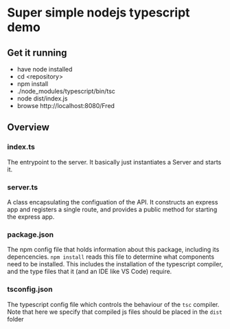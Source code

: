 # Super simple nodejs typescript demo

## Get it running
- have node installed
- cd \<repository\>
- npm install 
- ./node_modules/typescript/bin/tsc 
- node dist/index.js
- browse http://localhost:8080/Fred

## Overview

### index.ts
The entrypoint to the server. It basically just instantiates a Server and starts it.
### server.ts
A class encapsulating the configuation of the API. It constructs an express app and registers a single route, and provides a public method for starting the express app.
### package.json
The npm config file that holds information about this package, including its depencencies. `npm install` reads this file to determine what components need to be installed. This includes the installation of the typescript compiler, and the type files that it (and an IDE like VS Code) require.
### tsconfig.json
The typescript config file which controls the behaviour of the `tsc` compiler. Note that here we specify that compiled js files should be placed in the `dist` folder

